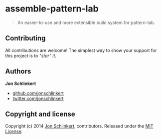 # assemble-pattern-lab

> An easier-to-use and more extensible build system for pattern-lab.


## Contributing

All contributions are welcome! The simplest way to show your support for this project is to _"star" it_.


## Authors

**Jon Schlinkert**

+ [github.com/jonschlinkert](http://github.com/jonschlinkert)
+ [twitter.com/jonschlinkert](http://twitter.com/jonschlinkert)


## Copyright and license
Copyright (c) 2014 [Jon Schlinkert](http://github.com/jonschlinkert), contributors.
Released under the [MIT License](LICENSE-MIT).